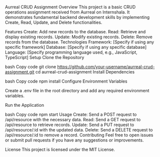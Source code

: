 
Aurreal CRUD Assignment
Overview
This project is a basic CRUD operations assignment received from Aurreal on Internshala. It demonstrates fundamental backend development skills by implementing Create, Read, Update, and Delete functionalities.

Features
Create: Add new records to the database.
Read: Retrieve and display existing records.
Update: Modify existing records.
Delete: Remove records from the database.
Technologies
Framework: [Specify if using any specific framework]
Database: [Specify if using any specific database]
Language: [Specify programming language used, e.g., JavaScript, TypeScript]
Setup
Clone the Repository

bash
Copy code
git clone https://github.com/your-username/aurreal-crud-assignment.git
cd aurreal-crud-assignment
Install Dependencies

bash
Copy code
npm install
Configure Environment Variables

Create a .env file in the root directory and add any required environment variables.

Run the Application

bash
Copy code
npm start
Usage
Create: Send a POST request to /api/resource with the necessary data.
Read: Send a GET request to /api/resource to retrieve records.
Update: Send a PUT request to /api/resource/:id with the updated data.
Delete: Send a DELETE request to /api/resource/:id to remove a record.
Contributing
Feel free to open issues or submit pull requests if you have any suggestions or improvements.

License
This project is licensed under the MIT License.
